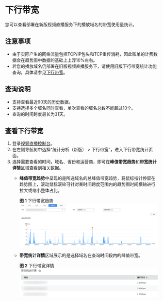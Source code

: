 # 下行带宽<a name="live_01_0062"></a>

您可以查看部署在新版视频直播服务下的播放域名的带宽使用量统计。

## 注意事项<a name="section16390171121115"></a>

-   由于实际产生的网络流量包括TCP/IP包头和TCP重传消耗，因此账单的计费数据会在趋势图中数据的基础上上浮10%左右。
-   若您的播放域名仍部署在旧版视频直播服务下，请使用旧版下行带宽统计功能查询，具体请参见[下行带宽](下行带宽.md)。

## 查询说明<a name="section27988827"></a>

-   支持查看最近90天的历史数据。
-   支持选择多个域名同时查看，单次查看的域名总数不能超过10个。
-   查询的时间跨度最长为31天。

## 查看下行带宽<a name="section12528173133217"></a>

1.  登录[视频直播控制台](https://console.huaweicloud.com/live)。
2.  在左侧导航树中选择“统计分析（新版） \> 下行带宽”，进入下行带宽统计页面。
3.  选择需要查看的时间，域名、省份和运营商，即可在**峰值带宽趋势**和**带宽统计详情**区域查看到相关数据。
    -   **峰值带宽趋势**中呈现的是所选域名的总峰值带宽趋势，将鼠标指针停留在趋势图上，滚动鼠标滚轮可针对某时间跨度范围内的趋势图时间横轴进行拉大或缩小整体占比。

        **图 1**  下行带宽趋势<a name="fig53909471847"></a>  
        ![](figures/下行带宽趋势-4.png "下行带宽趋势-4")

    -   **带宽统计详情**区域展示的是选择域名在查询时间段内的峰值带宽。

        **图 2**  下行带宽详情<a name="fig169852015513"></a>  
        ![](figures/下行带宽详情-5.png "下行带宽详情-5")



